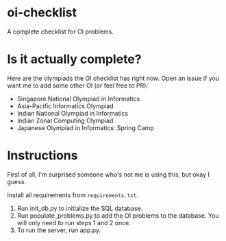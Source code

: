 # oi-checklist
A complete checklist for OI problems.

# Is it actually complete?

Here are the olympiads the OI checklist has right now. Open an issue if you want me to add some other OI (or feel free to PR):

- Singapore National Olympiad in Informatics
- Asia-Pacific Informatics Olympiad
- Indian National Olympiad in Informatics
- Indian Zonal Computing Olympiad
- Japanese Olympiad in Informatics: Spring Camp

# Instructions

First of all, I'm surprised someone who's not me is using this, but okay I guess.

Install all requirements from `requirements.txt`.

1. Run init_db.py to initialize the SQL database.
2. Run populate_problems.py to add the OI problems to the database. You will only need to run steps 1 and 2 once.
3. To run the server, run app.py.
